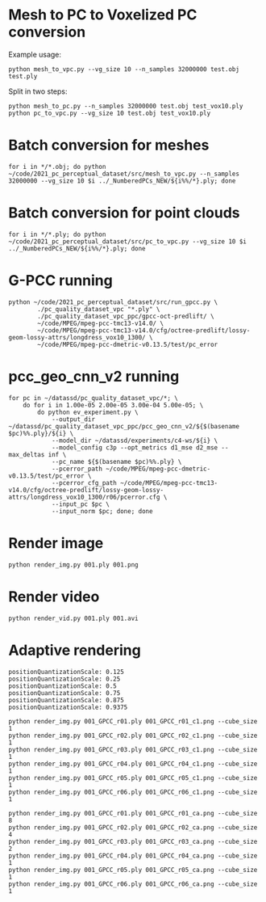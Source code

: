 # Mesh to PC to Voxelized PC conversion

Example usage:

    python mesh_to_vpc.py --vg_size 10 --n_samples 32000000 test.obj test.ply

Split in two steps:

    python mesh_to_pc.py --n_samples 32000000 test.obj test_vox10.ply
    python pc_to_vpc.py --vg_size 10 test.obj test_vox10.ply

# Batch conversion for meshes

	for i in */*.obj; do python ~/code/2021_pc_perceptual_dataset/src/mesh_to_vpc.py --n_samples 32000000 --vg_size 10 $i ../_NumberedPCs_NEW/${i%%/*}.ply; done

# Batch conversion for point clouds

	for i in */*.ply; do python ~/code/2021_pc_perceptual_dataset/src/pc_to_vpc.py --vg_size 10 $i ../_NumberedPCs_NEW/${i%%/*}.ply; done

# G-PCC running

    python ~/code/2021_pc_perceptual_dataset/src/run_gpcc.py \                 
            ./pc_quality_dataset_vpc "*.ply" \
            ./pc_quality_dataset_vpc_ppc/gpcc-oct-predlift/ \
            ~/code/MPEG/mpeg-pcc-tmc13-v14.0/ \
            ~/code/MPEG/mpeg-pcc-tmc13-v14.0/cfg/octree-predlift/lossy-geom-lossy-attrs/longdress_vox10_1300/ \
            ~/code/MPEG/mpeg-pcc-dmetric-v0.13.5/test/pc_error

# pcc_geo_cnn_v2 running

    for pc in ~/datassd/pc_quality_dataset_vpc/*; \
        do for i in 1.00e-05 2.00e-05 3.00e-04 5.00e-05; \
            do python ev_experiment.py \ 
                --output_dir ~/datassd/pc_quality_dataset_vpc_ppc/pcc_geo_cnn_v2/${$(basename $pc)%%.ply}/${i} \
                --model_dir ~/datassd/experiments/c4-ws/${i} \
                --model_config c3p --opt_metrics d1_mse d2_mse --max_deltas inf \
                --pc_name ${$(basename $pc)%%.ply} \
                --pcerror_path ~/code/MPEG/mpeg-pcc-dmetric-v0.13.5/test/pc_error \
                --pcerror_cfg_path ~/code/MPEG/mpeg-pcc-tmc13-v14.0/cfg/octree-predlift/lossy-geom-lossy-attrs/longdress_vox10_1300/r06/pcerror.cfg \
                --input_pc $pc \
                --input_norm $pc; done; done

# Render image

    python render_img.py 001.ply 001.png

# Render video

    python render_vid.py 001.ply 001.avi

# Adaptive rendering

    positionQuantizationScale: 0.125
    positionQuantizationScale: 0.25
    positionQuantizationScale: 0.5
    positionQuantizationScale: 0.75
    positionQuantizationScale: 0.875
    positionQuantizationScale: 0.9375

    python render_img.py 001_GPCC_r01.ply 001_GPCC_r01_c1.png --cube_size 1
    python render_img.py 001_GPCC_r02.ply 001_GPCC_r02_c1.png --cube_size 1
    python render_img.py 001_GPCC_r03.ply 001_GPCC_r03_c1.png --cube_size 1
    python render_img.py 001_GPCC_r04.ply 001_GPCC_r04_c1.png --cube_size 1
    python render_img.py 001_GPCC_r05.ply 001_GPCC_r05_c1.png --cube_size 1
    python render_img.py 001_GPCC_r06.ply 001_GPCC_r06_c1.png --cube_size 1

    python render_img.py 001_GPCC_r01.ply 001_GPCC_r01_ca.png --cube_size 8
    python render_img.py 001_GPCC_r02.ply 001_GPCC_r02_ca.png --cube_size 4
    python render_img.py 001_GPCC_r03.ply 001_GPCC_r03_ca.png --cube_size 2
    python render_img.py 001_GPCC_r04.ply 001_GPCC_r04_ca.png --cube_size 1
    python render_img.py 001_GPCC_r05.ply 001_GPCC_r05_ca.png --cube_size 1
    python render_img.py 001_GPCC_r06.ply 001_GPCC_r06_ca.png --cube_size 1

